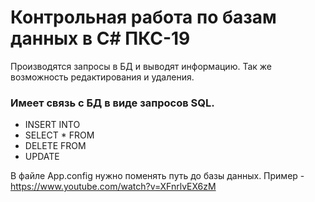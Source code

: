 # Контрольная работа по базам данных в C# ПКС-19

Производятся запросы в БД и выводят информацию. Так же возможность редактирования и удаления.

### Имеет связь с БД в виде запросов SQL.
* INSERT INTO
* SELECT * FROM
* DELETE FROM
* UPDATE

В файле App.config нужно поменять путь до базы данных.
Пример - https://www.youtube.com/watch?v=XFnrlvEX6zM
